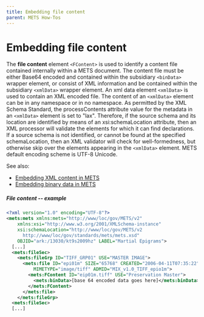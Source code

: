 ```yaml
---
title: Embedding file content
parent: METS How-Tos
---
```

# Embedding file content

The **file content** element `<FContent>` is used to identify a content file contained internally within a METS document. The content file must be either Base64 encoded and contained within the subsidiary `<binData>` wrapper element, or consist of XML information and be contained within the subsidiary `<xmlData>` wrapper element. An xml data element `<xmlData>` is used to contain an XML encoded file. The content of an `<xmlData>` element can be in any namespace or in no namespace. As permitted by the XML Schema Standard, the processContents attribute value for the metadata in an `<xmlData>` element is set to "lax".  Therefore, if the source schema and its location are identified by means of an xsi:schemaLocation attribute, then an XML processor will validate the elements for which it can find declarations. If a source schema is not identified, or cannot be found at the specified schemaLocation, then an XML validator will check for well-formedness, but otherwise skip over the elements appearing in the `<xmlData>` element. METS default encoding scheme is UTF-8 Unicode.

See also:

* [Embedding XML content in METS](xmlData.md)
* [Embedding binary data in METS](binData.md)

##### File content -- example

```xml
<?xml version="1.0" encoding="UTF-8"?>
<mets:mets xmlns:mets="http://www/loc/gov/METS/v2"
    xmlns:xsi="http://www.w3.org/2001/XMLSchema-instance"
    xsi:schemaLocation="http://www/loc/gov/METS/v2
      http://www/loc/gov/standards/mets/mets.xsd"
    OBJID="ark:/13030/kt9s2009hz" LABEL="Martial Epigrams">
  [...]
  <mets:fileSec>
    <mets:fileGrp ID="TIFF_GRP01" USE="MASTER IMAGE">
      <mets:file ID="epi01m" SIZE="65768" CREATED="2006-04-11T07:35:22"
          MIMETYPE="image/tiff" ADMID="MIX_v1.0_TIFF_epio1m">
        <mets:FContent ID="eip01m.tiff" USE="Preservation Master">
          <mets:binData>[base 64 encoded data goes here]</mets:binData>
        </mets:FContent>
      </mets:file>
    </mets:fileGrp>
  <mets:fileSec>
  [...]
```
